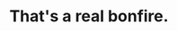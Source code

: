 ---
title: That's a real bonfire. 
category: blog
lat: 18.65251
lng: 98.63322
image: https://s3-us-west-2.amazonaws.com/travels2013/2014-01-12 03:46:42 PST.jpg
observation: 20140112034642PST
---